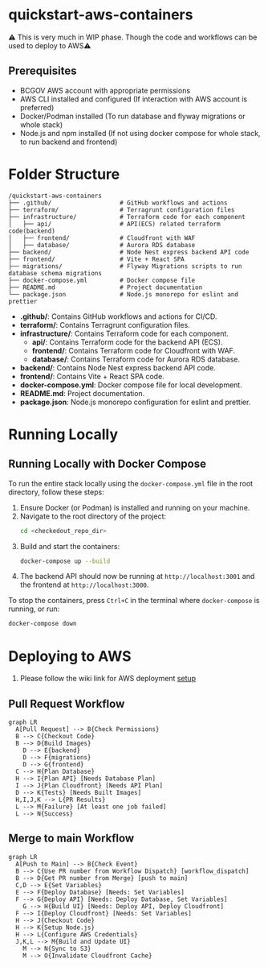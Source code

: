 # quickstart-aws-containers
⚠️ This is very much in WIP phase. Though the code and workflows can be used to deploy to AWS⚠️

## Prerequisites

- BCGOV AWS account with appropriate permissions
- AWS CLI installed and configured (If interaction with AWS account is preferred)
- Docker/Podman installed (To run database and flyway migrations or whole stack)
- Node.js and npm installed (If not using docker compose for whole stack, to run backend and frontend)


# Folder Structure
```
/quickstart-aws-containers
├── .github/                   # GitHub workflows and actions
├── terraform/                 # Terragrunt configuration files
├── infrastructure/            # Terraform code for each component
│   ├── api/                   # API(ECS) related terraform code(backend)
│   ├── frontend/              # Cloudfront with WAF
│   ├── database/              # Aurora RDS database
├── backend/                   # Node Nest express backend API code
├── frontend/                  # Vite + React SPA
├── migrations/                # Flyway Migrations scripts to run database schema migrations
├── docker-compose.yml         # Docker compose file
├── README.md                  # Project documentation
└── package.json               # Node.js monorepo for eslint and prettier
```

- **.github/**: Contains GitHub workflows and actions for CI/CD.
- **terraform/**: Contains Terragrunt configuration files.
- **infrastructure/**: Contains Terraform code for each component.
    - **api/**: Contains Terraform code for the backend API (ECS).
    - **frontend/**: Contains Terraform code for Cloudfront with WAF.
    - **database/**: Contains Terraform code for Aurora RDS database.
- **backend/**: Contains Node Nest express backend API code.
- **frontend/**: Contains Vite + React SPA code.
- **docker-compose.yml**: Docker compose file for local development.
- **README.md**: Project documentation.
- **package.json**: Node.js monorepo configuration for eslint and prettier.

# Running Locally
## Running Locally with Docker Compose

To run the entire stack locally using the `docker-compose.yml` file in the root directory, follow these steps:

1. Ensure Docker (or Podman) is installed and running on your machine.
2. Navigate to the root directory of the project:
    ```sh
    cd <checkedout_repo_dir>
    ```
3. Build and start the containers:
    ```sh
    docker-compose up --build
    ```
4. The backend API should now be running at `http://localhost:3001` and the frontend at `http://localhost:3000`.

To stop the containers, press `Ctrl+C` in the terminal where `docker-compose` is running, or run:
```sh
docker-compose down
```

# Deploying to AWS
1. Please follow the wiki link for AWS deployment [setup](https://github.com/bcgov/quickstart-aws-containers/wiki/Deploy-To-AWS-Using-Terraform)

## Pull Request Workflow
```mermaid
graph LR
  A[Pull Request] --> B{Check Permissions}
  B --> C{Checkout Code}
  B --> D{Build Images}
    D --> E{backend}
    D --> F{migrations}
    D --> G{frontend}
  C --> H{Plan Database}
  H --> I{Plan API} [Needs Database Plan]
  I --> J{Plan Cloudfront} [Needs API Plan]
  D --> K{Tests} [Needs Built Images]
  H,I,J,K --> L{PR Results}
  L --> M{Failure} [At least one job failed]
  L --> N{Success}
```
## Merge to main Workflow
```mermaid
graph LR
  A[Push to Main] --> B{Check Event}
  B --> C{Use PR number from Workflow Dispatch} [workflow_dispatch]
  B --> D{Get PR number from Merge} [push to main]
  C,D --> E{Set Variables}
  E --> F{Deploy Database} [Needs: Set Variables]
  F --> G{Deploy API} [Needs: Deploy Database, Set Variables]
    G --> H{Build UI} [Needs: Deploy API, Deploy Cloudfront]
  F --> I{Deploy Cloudfront} [Needs: Set Variables]
  H --> J{Checkout Code}
  H --> K{Setup Node.js}
  H --> L{Configure AWS Credentials}
  J,K,L --> M{Build and Update UI}
    M --> N{Sync to S3}
    M --> O{Invalidate Cloudfront Cache}
```